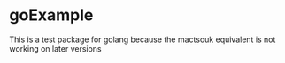 # goExample
This is a test package for golang because the mactsouk equivalent is not working on later versions
